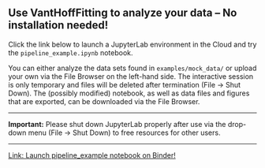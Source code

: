 ## Use VantHoffFitting to analyze your data – No installation needed!

Click the link below to launch a JupyterLab environment in the Cloud and try the `pipeline_example.ipynb` notebook.  

You can either analyze the data sets found in `examples/mock_data/` or upload your own via the File Browser on the left-hand side.  The interactive session is only temporary and files will be deleted after termination (File -> Shut Down).  The (possibly modified) notebook, as well as data files and figures that are exported, can be downloaded via the File Browser.  

----

**Important:** Please shut down JupyterLab properly after use via the drop-down menu (File -> Shut Down) to free resources for other users. 

----

[Link: Launch pipeline_example notebook on Binder!](https://notebooks.mpcdf.mpg.de/binder/v2/git/https%3A%2F%2Fgitlab.mpcdf.mpg.de%2Fjabuller%2Fvanthofffitting/HEAD?labpath=examples%2Fpipeline_example.ipynb)
